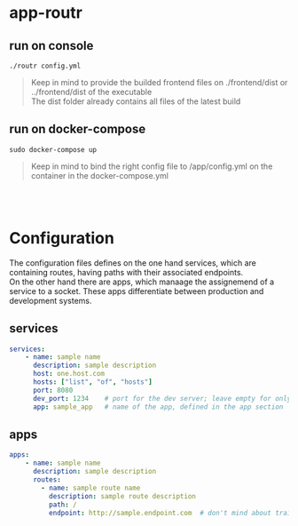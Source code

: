 # app-routr

## run on console
``` 
./routr config.yml
```

> Keep in mind to provide the builded frontend files on ./frontend/dist or ../frontend/dist of the executable \
> The dist folder already contains all files of the latest build

## run on docker-compose
```
sudo docker-compose up
```

> Keep in mind to bind the right config file to /app/config.yml on the container in the docker-compose.yml
 
<br />
<br />

# Configuration
The configuration files defines on the one hand services, which are containing routes, having paths with their associated endpoints.\
On the other hand there are apps, which manaage the assignemend of a service to a socket. These apps differentiate between production and development systems.

## services
``` yml
services:
    - name: sample name
      description: sample description
      host: one.host.com
      hosts: ["list", "of", "hosts"]
      port: 8080
      dev_port: 1234    # port for the dev server; leave empty for only production usage
      app: sample_app   # name of the app, defined in the app section
```

## apps
``` yml
apps:
    - name: sample name
      description: sample description
      routes:
        - name: sample route name
          description: sample route description
          path: /
          endpoint: http://sample.endpoint.com  # don't mind about trailing slashes
```